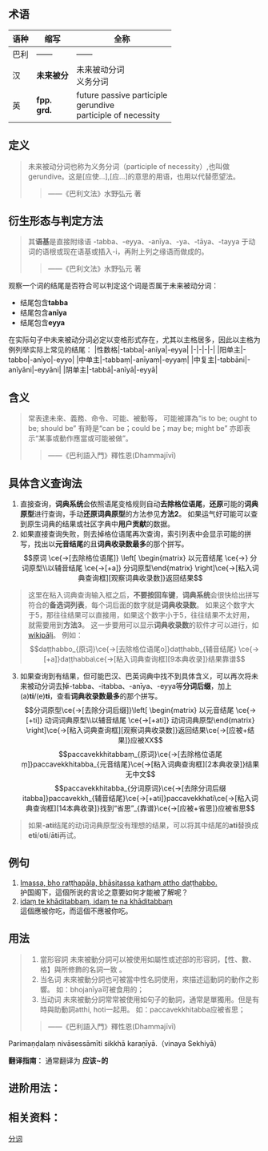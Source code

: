 ## 术语

|语种|缩写|全称|
|-|-|-|
|巴利|——|——|
|汉|**未来被分**|未来被动分词<br>义务分词|
|英|**fpp.**<br>**grd.**|future passive participle<br>gerundive<br>participle of necessity|

## 定义

>未来被动分词也称为义务分词（participle of necessity）,也叫做gerundive。这是[应使...],[应...]的意思的用语，也用以代替愿望法。
>>——《巴利文法》水野弘元 著

## 衍生形态与判定方法

>其**语基**是直接附缘语 -tabba、-eyya、-anīya、-ya、-tāya、-tayya 于动词的语根或现在语基或插入-i，再附上列之缘语而做成的。
>>——《巴利文法》水野弘元 著

观察一个词的结尾是否符合可以判定这个词是否属于未来被动分词：
- 结尾包含**tabba**
- 结尾包含**anīya**
- 结尾包含**eyya**

在实际句子中未来被动分词必定以变格形式存在，尤其以主格居多，因此以主格为例列举实际上常见的结尾：
|性数格|-tabba|-anīya|-eyya|
|-|-|-|-|
|阳单主|-tabbo|-anīyo|-eyyo|
|中单主|-tabbaṃ|-anīyaṃ|-eyyaṃ|
|中复主|-tabbāni|-anīyāni|-eyyāni|
|阴单主|-tabbā|-anīyā|-eyyā|

## 含义

>常表達未來、義務、命令、可能、被動等，
>可能被譯為“is to be; ought to be; should be”
>有時是“can be；could be；may be; might be”
>亦即表示“某事或動作應當或可能被做”。
>>——《巴利語入門》釋性恩(Dhammajīvī)

## 具体含义查询法

1. 直接查询，**词典系统**会依照语尾变格规则自动**去除格位语尾**，**还原**可能的**词典原型**进行查询，手动**还原词典原型**的方法参见**方法2**。
   如果运气好可能可以查到原生词典的结果或社区字典中**用户贡献**的数据。
2. 如果直接查询失败，则去掉格位语尾再次查询，索引列表中会显示可能的拼写，找出以**元音结尾**的且**词典收录数最多**的那个拼写。
   $$原词 \ce{->[去除格位语尾]} \left[ \begin{matrix} 以元音结尾 \ce{->} 分词原型\\以辅音结尾 \ce{->[+a]} 分词原型\end{matrix} \right]\ce{->[粘入词典查询框][观察词典收录数]}返回结果$$
>这里在粘入词典查询输入框之后，**不要按回车键**，**词典系统**会很快给出拼写符合的**备选词列表**，每个词后面的数字就是**词典收录数**。
如果这个数字大于5，那往往结果可以直接用，如果这个数字小于5，往往结果不太好用，就需要用到**方法3**。
这一步要用可以显示**词典收录数**的软件才可以进行，如[wikipāḷi](https://www.wikipali.org/app/dict/ "wikipāḷi在线巴利语词典")。
例如：
$$daṭṭhabbo_{原词}\ce{->[去除格位语尾o]}daṭṭhabb_{辅音结尾} \ce{->[+a]}daṭṭhabba\ce{->[粘入词典查询框][9本典收录]}结果靠谱$$
3. 如果查询到有结果，但可能巴汉、巴英词典中找不到具体含义，可以再次将未来被动分词去掉-tabba、-itabba、-anīya、-eyya等**分词后缀**，加上(a)**ti**/(e)**ti**，查看**词典收录数最多**的那个拼写。
   $$分词原型\ce{->[去除分词后缀]}\left[ \begin{matrix} 以元音结尾 \ce{->[+ti]} 动词词典原型\\以辅音结尾 \ce{->[+ati]} 动词词典原型\end{matrix} \right]\ce{->[粘入词典查询框][观察词典收录数]}返回结果\ce{->[应被+结果]}应被XX$$
$$paccavekkhitabbaṃ_{原词}\ce{->[去除格位语尾ṃ]}paccavekkhitabba_{元音结尾}\ce{->[粘入词典查询框][2本典收录]}结果无中文$$
$$paccavekkhitabba_{分词原词}\ce{->[去除分词后缀itabba]}paccavekkh_{辅音结尾}\ce{->[+ati]}paccavekkhati\ce{->[粘入词典查询框][14本典收录]}找到“省思”_{靠谱}\ce{->[应被+省思]}应被省思$$
>如果-**ati**结尾的动词词典原型没有理想的结果，可以将其中结尾的**ati**替换成**eti**/**oti**/**āti**再试。
## 例句

1. [Imassa, bho raṭṭhapāla, bhāsitassa kathaṃ attho daṭṭhabbo.](https://www.wikipali.org/app/reader/?view=chapter&book=165&para=850&display=sent&mode=edit "点击跳转到wikipali查看")
<br>护国阁下，這個所说的言论之意要如何才能被了解呢？
1. [idaṃ te khāditabbaṃ, idaṃ te na khāditabbaṃ](https://www.wikipali.org/app/reader/?view=chapter&book=165&para=432&display=sent&mode=edit "点击跳转到wikipali查看")
<br>這個應被你吃，而這個不應被你吃。

## 用法
>1. 當形容詞 
   未來被動分詞可以被使用如屬性或述部的形容詞，【性、數、格】與所修飾的名詞一致 。
>2. 当名词
    未來被動分詞也可被當中性名詞使用，來描述這動詞的動作之影響。
    如：bhojanīya可被食用的；
>3. 当动词
    未來被動分詞常常被使用如句子的動詞，通常是單獨用。但是有時與助動詞atthi, hoti一起用。
    如：paccavekkhitabba应被省思；
>>——《巴利語入門》釋性恩(Dhammajīvī)




Parimaṇḍalaṃ nivāsessāmīti sikkhā karaṇīyā.（vinaya Sekhiyā）

**翻译指南**： 通常翻译为 **应该~的**


## 进阶用法：


## 相关资料：
[分词](derivative\particle.md)
